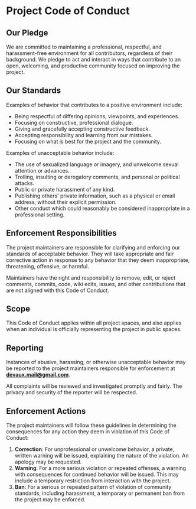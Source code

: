 # Project Code of Conduct

## Our Pledge

We are committed to maintaining a professional, respectful, and harassment-free environment for all contributors, regardless of their background. We pledge to act and interact in ways that contribute to an open, welcoming, and productive community focused on improving the project.

## Our Standards

Examples of behavior that contributes to a positive environment include:

*   Being respectful of differing opinions, viewpoints, and experiences.
*   Focusing on constructive, professional dialogue.
*   Giving and gracefully accepting constructive feedback.
*   Accepting responsibility and learning from our mistakes.
*   Focusing on what is best for the project and the community.

Examples of unacceptable behavior include:

*   The use of sexualized language or imagery, and unwelcome sexual attention or advances.
*   Trolling, insulting or derogatory comments, and personal or political attacks.
*   Public or private harassment of any kind.
*   Publishing others' private information, such as a physical or email address, without their explicit permission.
*   Other conduct which could reasonably be considered inappropriate in a professional setting.

## Enforcement Responsibilities

The project maintainers are responsible for clarifying and enforcing our standards of acceptable behavior. They will take appropriate and fair corrective action in response to any behavior that they deem inappropriate, threatening, offensive, or harmful.

Maintainers have the right and responsibility to remove, edit, or reject comments, commits, code, wiki edits, issues, and other contributions that are not aligned with this Code of Conduct.

## Scope

This Code of Conduct applies within all project spaces, and also applies when an individual is officially representing the project in public spaces.

## Reporting

Instances of abusive, harassing, or otherwise unacceptable behavior may be reported to the project maintainers responsible for enforcement at **devaux.mail@gmail.com**.

All complaints will be reviewed and investigated promptly and fairly. The privacy and security of the reporter will be respected.

## Enforcement Actions

The project maintainers will follow these guidelines in determining the consequences for any action they deem in violation of this Code of Conduct:

1.  **Correction**: For unprofessional or unwelcome behavior, a private, written warning will be issued, explaining the nature of the violation. An apology may be requested.
2.  **Warning**: For a more serious violation or repeated offenses, a warning with consequences for continued behavior will be issued. This may include a temporary restriction from interaction with the project.
3.  **Ban**: For a serious or repeated pattern of violation of community standards, including harassment, a temporary or permanent ban from the project may be enforced.
